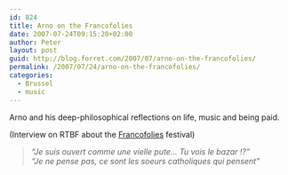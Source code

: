 ```yaml
---
id: 824
title: Arno on the Francofolies
date: 2007-07-24T09:15:20+02:00
author: Peter
layout: post
guid: http://blog.forret.com/2007/07/arno-on-the-francofolies/
permalink: /2007/07/24/arno-on-the-francofolies/
categories:
  - Brussel
  - music
---
```

Arno and his deep-philosophical reflections on life, music and being paid.  
  
(Interview on RTBF about the [Francofolies](http://www.francofolies.be/) festival)

> _&#8220;Je suis ouvert comme une vielle pute&#8230; Tu vois le bazar !?&#8221;_  
> _&#8220;Je ne pense pas, ce sont les soeurs catholiques qui pensent&#8221;_